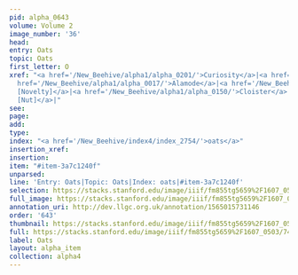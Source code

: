 ```yaml
---
pid: alpha_0643
volume: Volume 2
image_number: '36'
head: 
entry: Oats
topic: Oats
first_letter: O
xref: "<a href='/New_Beehive/alpha1/alpha_0201/'>Curiosity</a>|<a href='/New_Beehive/alpha4/alpha_0776/'>Reformation</a>|<a
  href='/New_Beehive/alpha1/alpha_0017/'>Alamode</a>|<a href='/New_Beehive/toc_vol2/toc2_124/'>524
  [Novelty]</a>|<a href='/New_Beehive/alpha1/alpha_0150/'>Cloister</a>|<a href='/New_Beehive/toc_vol2/toc2_357/'>1937
  [Nut]</a>|"
see: 
page: 
add: 
type: 
index: "<a href='/New_Beehive/index4/index_2754/'>oats</a>"
insertion_xref: 
insertion: 
item: "#item-3a7c1240f"
unparsed: 
line: 'Entry: Oats|Topic: Oats|Index: oats|#item-3a7c1240f'
selection: https://stacks.stanford.edu/image/iiif/fm855tg5659%2F1607_0503/749,3852,3008,396/full/0/default.jpg
full_image: https://stacks.stanford.edu/image/iiif/fm855tg5659%2F1607_0503/full/full/0/default.jpg
annotation_uri: http://dev.llgc.org.uk/annotation/1565015731146
order: '643'
thumbnail: https://stacks.stanford.edu/image/iiif/fm855tg5659%2F1607_0503/749,3852,600,180/250,/0/default.jpg
full: https://stacks.stanford.edu/image/iiif/fm855tg5659%2F1607_0503/749,3852,3008,396/full/0/default.jpg
label: Oats
layout: alpha_item
collection: alpha4
---
```

